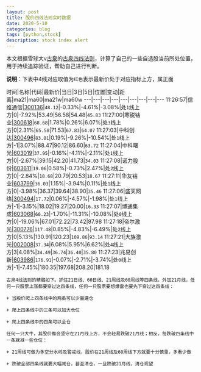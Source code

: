 ```yaml
---
layout: post
title: 股价四线法则实时数据
date: 2020-5-10
categories: blog
tags: [python,stock]
description: stock index alert
---
```



本文根据雪球大v[古泉](https://xueqiu.com/u/7148646888)的[古泉四线法则](https://xueqiu.com/7148646888/130498192)，计算了自己的一些自选股当前所处位置，用于持续追踪验证，帮助自己进行判断。

**说明**：下表中4线对应取值为`红色`表示最新价处于对应指标上方，属正面

时间|名称|代码|最新价|当日|3日|5日|位置|变动|距离|ma21|ma60|ma21w|ma60w
---|---|---|---|---|---|---|---|---
11:26:57|信维通信|[300136](https://xueqiu.com/S/SZ300136)|`48.12`|-0.33%|-4.61%|-3.08%|处`1`线上方|0|-7.92%|53.49|56.58|54.48|`45.83`
11:27:00|寒锐钴业|[300618](https://xueqiu.com/S/SZ300618)|`68.68`|1.78%|0.26%|6.07%|处`3`线上方|0|2.31%|`65.58`|71.53|`67.83`|`64.07`
11:27:03|中科创达|[300496](https://xueqiu.com/S/SZ300496)|`83.01`|0.19%|-9.26%|-10.54%|处`1`线上方|-1|3.07%|88.47|90.12|86.60|`63.72`
11:27:04|中科曙光|[603019](https://xueqiu.com/S/SH603019)|`37.95`|-0.16%|-4.11%|-2.11%|处`1`线上方|0|-2.67%|39.15|42.20|41.73|`34.03`
11:27:08|诺力股份|[603611](https://xueqiu.com/S/SH603611)|`19.06`|0.58%|-0.73%|2.47%|处`2`线上方|0|-2.84%|`18.68`|20.79|20.53|`18.67`
11:27:11|华友钴业|[603799](https://xueqiu.com/S/SH603799)|`36.03`|1.15%|-3.94%|0.11%|处`1`线上方|0|-3.98%|36.37|39.64|38.90|`35.46`
11:27:06|盛天网络|[300494](https://xueqiu.com/S/SZ300494)|`17.72`|0.06%|-4.57%|-1.98%|处`1`线上方|-1|-3.15%|18.02|19.27|20.00|`16.33`
11:27:07|博通集成|[603068](https://xueqiu.com/S/SH603068)|`60.23`|-1.70%|-11.31%|-10.08%|处`0`线上方|0|-19.06%|67.01|72.22|73.42|87.98
11:27:18|帝尔激光|[300776](https://xueqiu.com/S/SZ300776)|`117.48`|0.85%|-4.83%|-6.49%|处`2`线上方|0|5.13%|130.91|120.23|`109.86`|`93.14`
11:27:21|大族激光|[002008](https://xueqiu.com/S/SZ002008)|`37.34`|6.08%|5.95%|6.62%|处`4`线上方|3|4.08%|`34.49`|`36.74`|`36.40`|`35.80`
11:27:23|兆易创新|[603986](https://xueqiu.com/S/SH603986)|`176.91`|-0.07%|-2.71%|-3.74%|处`0`线上方|-1|-7.45%|180.35|197.68|208.20|181.18

```
古泉4线法则的精髓如下。抓住21日线、60日线、21周线及60周线等四条线，外加21月线，任何一只股票上涨都要穿过这四条线，任何一只股票要想爆雷也要先下穿过这四条线：

+ 当股价爬上四条线中的两条可以少量建仓

+ 爬上四条线中的三条可以加大仓位

+ 爬上四条线中的四条可以全仓

任何一只大牛，其股价都会坚守在21月线上方，不会轻易跌破21月线；相反，每跌破四条线中一条就减一些仓位：

+ 21周线可做为多空分水岭及警戒线，股价在21周线及60周线下方就要十分慎重，多看少做

+ 跌破全部四条线就要大幅减仓，甚至清仓，一旦跌破21月线，清仓观望
```